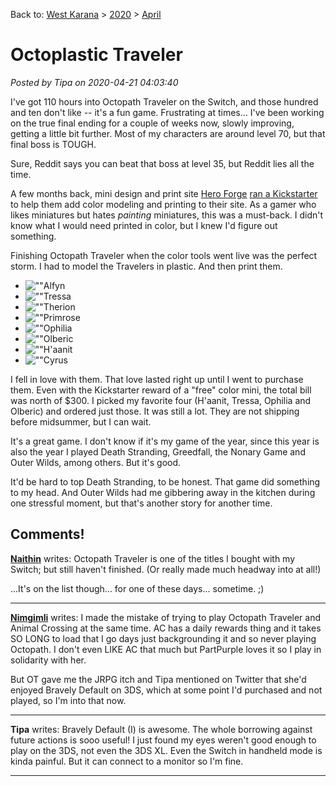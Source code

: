 Back to: [West Karana](/posts/westkarana.md) > [2020](/posts/2020/westkarana.md) > [April](./westkarana.md)
# Octoplastic Traveler

*Posted by Tipa on 2020-04-21 04:03:40*


I've got 110 hours into Octopath Traveler on the Switch, and those hundred and ten don't like -- it's a fun game. Frustrating at times... I've been working on the true final ending for a couple of weeks now, slowly improving, getting a little bit further. Most of my characters are around level 70, but that final boss is TOUGH.



Sure, Reddit says you can beat that boss at level 35, but Reddit lies all the time.



A few months back, mini design and print site [Hero Forge](\"https://www.heroforge.com/\") [ran a Kickstarter](\"https://www.kickstarter.com/projects/heroforge/full-color-custom-miniatures-with-hero-forge-20\") to help them add color modeling and printing to their site. As a gamer who likes miniatures but hates *painting* miniatures, this was a must-back. I didn't know what I would need printed in color, but I knew I'd figure out something.



Finishing Octopath Traveler when the color tools went live was the perfect storm. I had to model the Travelers in plastic. And then print them.



* ![\"\"](\"https://chasingdings.com/wp-content/uploads/2020/04/Alfyn-1024x1024.png\")Alfyn
* ![\"\"](\"https://chasingdings.com/wp-content/uploads/2020/04/Tressa-1024x1024.png\")Tressa
* ![\"\"](\"https://chasingdings.com/wp-content/uploads/2020/04/Therion-1024x1024.png\")Therion
* ![\"\"](\"https://chasingdings.com/wp-content/uploads/2020/04/Primrose-1024x1024.png\")Primrose
* ![\"\"](\"https://chasingdings.com/wp-content/uploads/2020/04/Ophilia-1024x1024.png\")Ophilia
* ![\"\"](\"https://chasingdings.com/wp-content/uploads/2020/04/Olberic-1024x1024.png\")Olberic
* ![\"\"](\"https://chasingdings.com/wp-content/uploads/2020/04/Haanit-1024x1024.png\")H'aanit
* ![\"\"](\"https://chasingdings.com/wp-content/uploads/2020/04/Cyrus-1024x1024.png\")Cyrus


I fell in love with them. That love lasted right up until I went to purchase them. Even with the Kickstarter reward of a \"free\" color mini, the total bill was north of $300. I picked my favorite four (H'aanit, Tressa, Ophilia and Olberic) and ordered just those. It was still a lot. They are not shipping before midsummer, but I can wait.



It's a great game. I don't know if it's my game of the year, since this year is also the year I played Death Stranding, Greedfall, the Nonary Game and Outer Wilds, among others. But it's good.



It'd be hard to top Death Stranding, to be honest. That game did something to my head. And Outer Wilds had me gibbering away in the kitchen during one stressful moment, but that's another story for another time.



## Comments!

**[Naithin](https://www.timetoloot.com)** writes: Octopath Traveler is one of the titles I bought with my Switch; but still haven't finished. (Or really made much headway into at all!)

...It's on the list though... for one of these days... sometime. ;)

---

**[Nimgimli](https://dragonchasers.com)** writes: I made the mistake of trying to play Octopath Traveler and Animal Crossing at the same time. AC has a daily rewards thing and it takes SO LONG to load that I go days just backgrounding it and so never playing Octopath. I don't even LIKE AC that much but PartPurple loves it so I play in solidarity with her. 

But OT gave me the JRPG itch and Tipa mentioned on Twitter that she'd enjoyed Bravely Default on 3DS, which at some point I'd purchased and not played, so I'm into that now.

---

**Tipa** writes: Bravely Default (I) is awesome. The whole borrowing against future actions is sooo useful! I just found my eyes weren't good enough to play on the 3DS, not even the 3DS XL. Even the Switch in handheld mode is kinda painful. But it can connect to a monitor so I'm fine.

---

